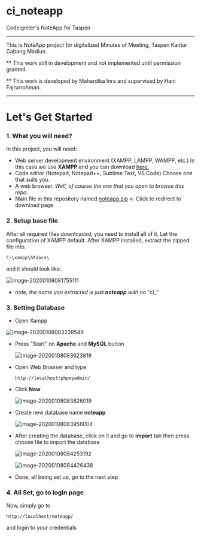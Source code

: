 # ci_noteapp
Codeigniter's NoteApp for Taspen

***

This is NoteApp project for digitalized Minutes of Meeting, Taspen Kantor Cabang Madiun.

** This work still in development and not implemented until permission granted.

** This work is developed by Mahardika Inra and supervised by Hani Fajrurrohman.

***

# Let's Get Started

### 1. What you will need?

In this project, you will need:

- Web server development environment (XAMPP, LAMPP, WAMPP, etc.) In this case we use **XAMPP** and you can download [here.](<https://www.apachefriends.org/download.html>) 
- Code editor (Notepad, Notepad++, Sublime Text, VS Code) Choose one that suits you.
- A web browser. *Well, of course the one that you open to browse this repo.*
- Main file in this repository named [noteapp.zip](noteapp.zip) <- Click to redirect to download page

### 2. Setup base file

After all required files downloaded, you need to install all of it. Let the configuration of XAMPP default. After XAMPP installed, extract the zipped file into.

`C:\xampp\htdocs\`

and it should look like:

![image-20200108081755111](C:\GitHub\ci_noteapp\img1.png)

* *note, the name you extracted is just **noteapp** with no* "ci_"

### 3. Setting Database

* Open Xampp

![image-20200108083228549](C:\GitHub\ci_noteapp\img2.png)

* Press "Start" on **Apache** and **MySQL** button 

  ![image-20200108083623819](C:\GitHub\ci_noteapp\img3.png)

* Open Web Browser and type

  `http://localhost/phpmyadmin/`

* Click **New**

  ![image-20200108083826019](C:\GitHub\ci_noteapp\img4.png)

* Create new database name **noteapp**

  ![image-20200108083956004](C:\GitHub\ci_noteapp\img5.png)

* After creating the database, click on it and go to **import** tab then press choose file to import the database

  ![image-20200108084253192](C:\GitHub\ci_noteapp\img6.png)

  ![image-20200108084426438](C:\GitHub\ci_noteapp\img7.png) 

* Done, all being set up, go to the next step

### 4. All Set, go to login page

Now, simply go to

`http://localhost/noteapp/`

and login to your credentials